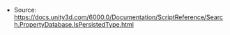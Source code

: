 * Source: https://docs.unity3d.com/6000.0/Documentation/ScriptReference/Search.PropertyDatabase.IsPersistedType.html


